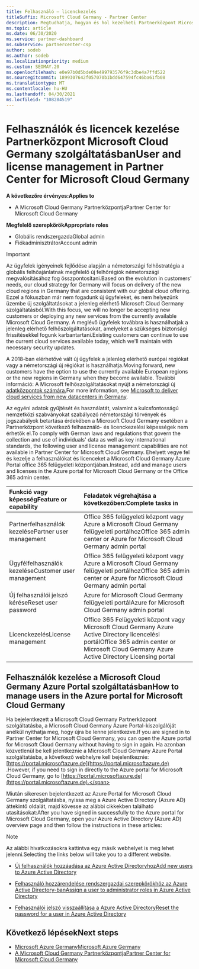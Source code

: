 ```yaml
---
title: Felhasználó – licenckezelés
titleSuffix: Microsoft Cloud Germany - Partner Center
description: Megtudhatja, hogyan és hol kezelheti Partnerközpont Microsoft Cloud Germany-partnerek, -ügyfelek és -licencek, valamint az új jelszó-visszaállítások használatát.
ms.topic: article
ms.date: 06/30/2020
ms.service: partner-dashboard
ms.subservice: partnercenter-csp
author: sodeb
ms.author: sodeb
ms.localizationpriority: medium
ms.custom: SEOMAY.20
ms.openlocfilehash: e0e97b0d5bde09e499793576f9c3dbe4a7ffd522
ms.sourcegitcommit: 1899307642f057070b1bdd647594fc46ba61fb08
ms.translationtype: MT
ms.contentlocale: hu-HU
ms.lasthandoff: 04/30/2021
ms.locfileid: "108284519"
---
```

# <a name="user-and-license-management-in-partner-center-for-microsoft-cloud-germany"></a><span data-ttu-id="f90d7-103">Felhasználók és licencek kezelése Partnerközpont Microsoft Cloud Germany szolgáltatásban</span><span class="sxs-lookup"><span data-stu-id="f90d7-103">User and license management in Partner Center for Microsoft Cloud Germany</span></span>

<span data-ttu-id="f90d7-104">**A következőre érvényes:**</span><span class="sxs-lookup"><span data-stu-id="f90d7-104">**Applies to**</span></span>

- <span data-ttu-id="f90d7-105">A Microsoft Cloud Germany Partnerközpontja</span><span class="sxs-lookup"><span data-stu-id="f90d7-105">Partner Center for Microsoft Cloud Germany</span></span>

<span data-ttu-id="f90d7-106">**Megfelelő szerepkörök**</span><span class="sxs-lookup"><span data-stu-id="f90d7-106">**Appropriate roles**</span></span>

- <span data-ttu-id="f90d7-107">Globális rendszergazda</span><span class="sxs-lookup"><span data-stu-id="f90d7-107">Global admin</span></span>
- <span data-ttu-id="f90d7-108">Fiókadminisztrátor</span><span class="sxs-lookup"><span data-stu-id="f90d7-108">Account admin</span></span>

> [!IMPORTANT]
> <span data-ttu-id="f90d7-109">Az ügyfelek igényeinek fejlődése alapján a németországi felhőstratégia a globális felhőajánlatnak megfelelő új felhőrégiók németországi megvalósításához fog összpontosítani.</span><span class="sxs-lookup"><span data-stu-id="f90d7-109">Based on the evolution in customers' needs, our cloud strategy for Germany will focus on delivery of the new cloud regions in Germany that are consistent with our global cloud offering.</span></span> <span data-ttu-id="f90d7-110">Ezzel a fókuszban már nem fogadunk új ügyfeleket, és nem helyezünk üzembe új szolgáltatásokat a jelenleg elérhető Microsoft Cloud Germany szolgáltatásból.</span><span class="sxs-lookup"><span data-stu-id="f90d7-110">With this focus, we will no longer be accepting new customers or deploying any new services from the currently available Microsoft Cloud Germany.</span></span> <span data-ttu-id="f90d7-111">A meglévő ügyfelek továbbra is használhatjak a jelenleg elérhető felhőszolgáltatásokat, amelyeket a szükséges biztonsági frissítésekkel fogunk karbantartani.</span><span class="sxs-lookup"><span data-stu-id="f90d7-111">Existing customers can continue to use the current cloud services available today, which we'll maintain with necessary security updates.</span></span>
>  
> <span data-ttu-id="f90d7-112">A 2018-ban elérhetővé vált új ügyfelek a jelenleg elérhető európai régiókat vagy a németországi új régiókat is használhatja.</span><span class="sxs-lookup"><span data-stu-id="f90d7-112">Moving forward, new customers have the option to use the currently available European regions or the new regions in Germany when they become available.</span></span> <span data-ttu-id="f90d7-113">További információ: A Microsoft felhőszolgáltatásokat nyújt a németországi új [adatközpontok számára.](https://news.microsoft.com/europe/2018/08/31/microsoft-to-deliver-cloud-services-from-new-datacentres-in-germany-in-2019-to-meet-evolving-customer-needs/)</span><span class="sxs-lookup"><span data-stu-id="f90d7-113">For more information, see [Microsoft to deliver cloud services from new datacenters in Germany](https://news.microsoft.com/europe/2018/08/31/microsoft-to-deliver-cloud-services-from-new-datacentres-in-germany-in-2019-to-meet-evolving-customer-needs/).</span></span>

<span data-ttu-id="f90d7-114">Az egyéni adatok gyűjtését és használatát, valamint a kulcsfontosságú nemzetközi szabványokat szabályozó németországi törvények és jogszabályok betartása érdekében a Microsoft Cloud Germany esetében a Partnerközpont következő felhasználó- és licenckezelési képességek nem érhetők el.</span><span class="sxs-lookup"><span data-stu-id="f90d7-114">To comply with German laws and regulations that govern the collection and use of individuals' data as well as key international standards, the following user and license management capabilities are not available in Partner Center for Microsoft Cloud Germany.</span></span> <span data-ttu-id="f90d7-115">Ehelyett vegye fel és kezelje a felhasználókat és licenceket a Microsoft Cloud Germany Azure Portal office 365 felügyeleti központjában.</span><span class="sxs-lookup"><span data-stu-id="f90d7-115">Instead, add and manage users and licenses in the Azure portal for Microsoft Cloud Germany or the Office 365 admin center.</span></span>

<span data-ttu-id="f90d7-116">Funkció vagy képesség</span><span class="sxs-lookup"><span data-stu-id="f90d7-116">Feature or capability</span></span> | <span data-ttu-id="f90d7-117">Feladatok végrehajtása a következőben:</span><span class="sxs-lookup"><span data-stu-id="f90d7-117">Complete tasks in</span></span>
:--- | :---
<span data-ttu-id="f90d7-118">Partnerfelhasználók kezelése</span><span class="sxs-lookup"><span data-stu-id="f90d7-118">Partner user management</span></span> | <span data-ttu-id="f90d7-119">Office 365 felügyeleti központ vagy Azure a Microsoft Cloud Germany felügyeleti portálhoz</span><span class="sxs-lookup"><span data-stu-id="f90d7-119">Office 365 admin center or Azure for Microsoft Cloud Germany admin portal</span></span>
<span data-ttu-id="f90d7-120">Ügyfélfelhasználók kezelése</span><span class="sxs-lookup"><span data-stu-id="f90d7-120">Customer user management</span></span> | <span data-ttu-id="f90d7-121">Office 365 felügyeleti központ vagy Azure a Microsoft Cloud Germany felügyeleti portálhoz</span><span class="sxs-lookup"><span data-stu-id="f90d7-121">Office 365 admin center or Azure for Microsoft Cloud Germany admin portal</span></span>
<span data-ttu-id="f90d7-122">Új felhasználói jelszó kérése</span><span class="sxs-lookup"><span data-stu-id="f90d7-122">Reset user password</span></span> | <span data-ttu-id="f90d7-123">Azure for Microsoft Cloud Germany felügyeleti portál</span><span class="sxs-lookup"><span data-stu-id="f90d7-123">Azure for Microsoft Cloud Germany admin portal</span></span>
<span data-ttu-id="f90d7-124">Licenckezelés</span><span class="sxs-lookup"><span data-stu-id="f90d7-124">License management</span></span> | <span data-ttu-id="f90d7-125">Office 365 Felügyeleti központ vagy Microsoft Cloud Germany Azure Active Directory licencelési portál</span><span class="sxs-lookup"><span data-stu-id="f90d7-125">Office 365 admin center or Microsoft Cloud Germany Azure Active Directory Licensing portal</span></span>

## <a name="how-to-manage-users-in-the-azure-portal-for-microsoft-cloud-germany"></a><span data-ttu-id="f90d7-126">Felhasználók kezelése a Microsoft Cloud Germany Azure Portal szolgáltatásban</span><span class="sxs-lookup"><span data-stu-id="f90d7-126">How to manage users in the Azure portal for Microsoft Cloud Germany</span></span> 

<span data-ttu-id="f90d7-127">Ha bejelentkezett a Microsoft Cloud Germany Partnerközpont szolgáltatásba, a Microsoft Cloud Germany Azure Portal-kiszolgálóját anélkül nyithatja meg, hogy újra be lenne jelentkezve.</span><span class="sxs-lookup"><span data-stu-id="f90d7-127">If you are signed in to Partner Center for Microsoft Cloud Germany, you can open the Azure portal for Microsoft Cloud Germany without having to sign in again.</span></span> <span data-ttu-id="f90d7-128">Ha azonban közvetlenül be kell jelentkeznie a Microsoft Cloud Germany Azure Portal szolgáltatásba, a következő webhelyre kell bejelentkeznie: [https://portal.microsoftazure.de](https://portal.microsoftazure.de) .</span><span class="sxs-lookup"><span data-stu-id="f90d7-128">However, if you need to sign in directly to the Azure portal for Microsoft Cloud Germany, go to [https://portal.microsoftazure.de](https://portal.microsoftazure.de).</span></span> 

<span data-ttu-id="f90d7-129">Miután sikeresen bejelentkezett az Azure Portal for Microsoft Cloud Germany szolgáltatásba, nyissa meg a Azure Active Directory (Azure AD) áttekintő oldalát, majd kövesse az alábbi cikkekben található utasításokat:</span><span class="sxs-lookup"><span data-stu-id="f90d7-129">After you have signed in successfully to the Azure portal for Microsoft Cloud Germany, open your Azure Active Directory (Azure AD) overview page and then follow the instructions in these articles:</span></span>

> [!NOTE]  
> <span data-ttu-id="f90d7-130">Az alábbi hivatkozásokra kattintva egy másik webhelyet is meg lehet jelenni.</span><span class="sxs-lookup"><span data-stu-id="f90d7-130">Selecting the links below will take you to a different website.</span></span>

-  [<span data-ttu-id="f90d7-131">Új felhasználók hozzáadása az Azure Active Directoryhoz</span><span class="sxs-lookup"><span data-stu-id="f90d7-131">Add new users to Azure Active Directory</span></span>](/azure/active-directory/active-directory-users-create-azure-portal)

-  [<span data-ttu-id="f90d7-132">Felhasználó hozzárendelése rendszergazdai szerepkörökhöz az Azure Active Directory-ban</span><span class="sxs-lookup"><span data-stu-id="f90d7-132">Assign a user to administrator roles in Azure Active Directory</span></span>](/azure/active-directory/active-directory-users-assign-role-azure-portal)

-  [<span data-ttu-id="f90d7-133">Felhasználói jelszó visszaállítása a Azure Active Directory</span><span class="sxs-lookup"><span data-stu-id="f90d7-133">Reset the password for a user in Azure Active Directory</span></span>](/azure/active-directory/active-directory-users-reset-password-azure-portal)

## <a name="next-steps"></a><span data-ttu-id="f90d7-134">Következő lépések</span><span class="sxs-lookup"><span data-stu-id="f90d7-134">Next steps</span></span>

-  [<span data-ttu-id="f90d7-135">Microsoft Azure Germany</span><span class="sxs-lookup"><span data-stu-id="f90d7-135">Microsoft Azure Germany</span></span>](https://azure.microsoft.com/global-infrastructure/germany/)
-  [<span data-ttu-id="f90d7-136">A Microsoft Cloud Germany Partnerközpontja</span><span class="sxs-lookup"><span data-stu-id="f90d7-136">Partner Center for Microsoft Cloud Germany</span></span>](partner-center-for-microsoft-cloud-germany.md)